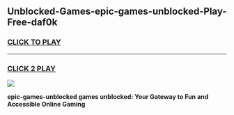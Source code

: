 
## Unblocked-Games-epic-games-unblocked-Play-Free-daf0k
<h3>
<a href="https://premium76.site?title=epic-games-unblocked&ref=20A">CLICK TO PLAY</a></h3>
<hr>

<h3>
<a href="https://premium76.site?title=epic-games-unblocked&ref=20A">CLICK 2 PLAY</a>
  
</h3>

<a href="https://premium76.site?title=epic-games-unblocked&ref=20A"><img src="https://clearcache.store/games.png"></a>


**epic-games-unblocked games unblocked: Your Gateway to Fun and Accessible Online Gaming**
